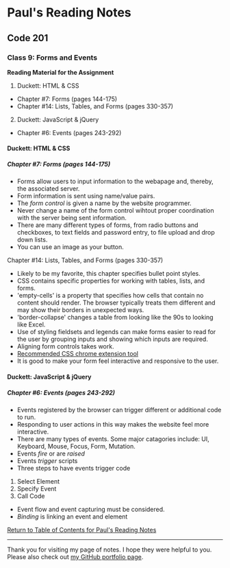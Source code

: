 # Paul's Reading Notes

## Code 201

### Class 9: Forms and Events

**Reading Material for the Assignment**
1. Duckett: HTML & CSS
- Chapter #7: Forms (pages 144-175)
- Chapter #14: Lists, Tables, and Forms (pages 330-357)
2. Duckett: JavaScript & jQuery
- Chapter #6: Events (pages 243-292)



#### Duckett: HTML & CSS

##### Chapter #7: Forms (pages 144-175)
- Forms allow users to input information to the webapage and, thereby, the associated server.
- Form information is sent using name/value pairs.
- The *form control* is given a name by the website programmer.
- Never change a name of the form control wihtout proper coordination with the server being sent information.
- There are many different types of forms, from radio buttons and checkboxes, to text fields and password entry, to file upload and drop down lists.
- You can use an image as your button.


Chapter #14: Lists, Tables, and Forms (pages 330-357)
- Likely to be my favorite, this chapter specifies bullet point styles.
- CSS contains specific properties for working with tables, lists, and forms.
- 'empty-cells' is a property that specifies how cells that contain no content should render.  The browser typically treats them different and may show their borders in unexpected ways.
- 'border-collapse' changes a table from looking like the 90s to looking like Excel.
- Use of styling fieldsets and legends can make forms easier to read for the user by grouping inputs and showing which inputs are required.
- Aligning form controls takes work.
- [Recommended CSS chrome extension tool](www.chrispederick.com/work/web-developer)
- It is good to make your form feel interactive and responsive to the user.


#### Duckett: JavaScript & jQuery

##### Chapter #6: Events (pages 243-292)
- Events registered by the browser can trigger different or additional code to run.
- Responding to user actions in this way makes the website feel more interactive.
- There are many types of events.  Some major catagories include:  UI, Keyboard, Mouse, Focus, Form, Mutation.
- Events *fire* or are *raised*
- Events *trigger* scripts
- Three steps to have events trigger code
1. Select Element
2. Specify Event
3. Call Code
- Event flow and event capturing must be considered.
- *Binding* is linking an event and element



[Return to Table of Contents for Paul's Reading Notes](https://paul-leonard.github.io/reading-notes/ "Go back to find more notes!")



---



Thank you for visiting my page of notes.  I hope they were helpful to you.  Please also check out [my GitHub portfolio page](https://github.com/paul-leonard "Paul's GitHub Portfolio").